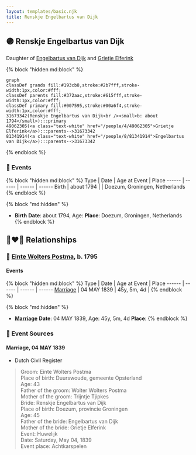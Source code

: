 ```yaml
---
layout: templates/basic.njk
title: Renskje Engelbartus van Dijk
---
```

## 🟣 Renskje Engelbartus van Dijk

Daughter of [Engelbartus van Dijk](/people/8/81341914) and [Grietje Elferink](/people/4/49062305)

{% block "hidden md:block" %}
```mermaid
graph
classDef grands fill:#193cb8,stroke:#2b7fff,stroke-width:1px,color:#fff;
classDef parents fill:#372aac,stroke:#615fff,stroke-width:1px,color:#fff;
classDef primary fill:#007595,stroke:#00a6f4,stroke-width:1px,color:#fff;
31673342(Renskje Engelbartus van Dijk<br /><small>b: about 1794</small>):::primary
49062305(<a class="text-white" href="/people/4/49062305">Grietje Elferink</a>):::parents-->31673342
81341914(<a class="text-white" href="/people/8/81341914">Engelbartus van Dijk</a>):::parents-->31673342
```
{% endblock %}

### 📆 Events

{% block "hidden md:block" %}
Type | Date | Age at Event | Place
------ | ------ | ------ | ------
Birth | about 1794 |  | Doezum, Groningen, Netherlands
{% endblock %}

{% block "md:hidden" %}
- **Birth**
**Date**: about 1794, Age:
**Place**: Doezum, Groningen, Netherlands
{% endblock %}

## 👩‍❤️‍👨 Relationships

### 🔵 [Einte Wolters Postma](/people/1/18880768), b. 1795

#### Events

{% block "hidden md:block" %}
Type | Date | Age at Event | Place
------ | ------ | ------ | ------
[Marriage](#event-family-0-event-0) | 04 MAY 1839 | 45y, 5m, 4d |
{% endblock %}

{% block "md:hidden" %}
- **[Marriage](#event-family-0-event-0)**
**Date**: 04 MAY 1839, Age: 45y, 5m, 4d
**Place**:
{% endblock %}

### 📰 Event Sources

#### <a id="event-family-0-event-0"></a> Marriage, 04 MAY 1839
* Dutch Civil Register
>   
  > Groom: Einte Wolters Postma  
  > Place of birth: Duurswoude, gemeente Opsterland  
  > Age: 43  
  > Father of the groom: Wolter Wolters Postma  
  > Mother of the groom: Trijntje Tjipkes  
  > Bride: Renskje Engelbartus van Dijk  
  > Place of birth: Doezum, provincie Groningen  
  > Age: 45  
  > Father of the bride: Engelbartus van Dijk  
  > Mother of the bride: Grietje Elferink  
  > Event: Huwelijk  
  > Date: Saturday, May 04, 1839  
  > Event place: Achtkarspelen